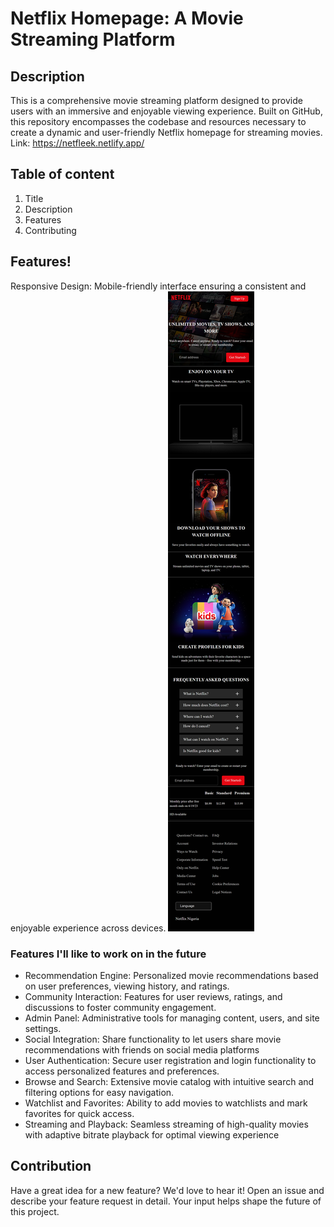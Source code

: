 # Netflix Homepage: A Movie Streaming Platform

## Description
This is a comprehensive movie streaming platform designed to provide users with an immersive and enjoyable viewing experience. Built on GitHub, this repository encompasses the codebase and resources necessary to create a dynamic and user-friendly Netflix homepage for streaming movies.
Link: https://netfleek.netlify.app/



## Table of content
1. Title
2. Description
3. Features
4. Contributing

## Features!
Responsive Design: Mobile-friendly interface ensuring a consistent and enjoyable experience across devices.
![Tablet design](<Images/Full screenshot.png>)


### Features I'll like to work on in the future
+ Recommendation Engine: Personalized movie recommendations based on user preferences, viewing history, and ratings.
+ Community Interaction: Features for user reviews, ratings, and discussions to foster community engagement.
+ Admin Panel: Administrative tools for managing content, users, and site settings.
+ Social Integration: Share functionality to let users share movie recommendations with friends on social media platforms
+ User Authentication: Secure user registration and login functionality to access personalized features and preferences.
+ Browse and Search: Extensive movie catalog with intuitive search and filtering options for easy navigation.
+ Watchlist and Favorites: Ability to add movies to watchlists and mark favorites for quick access.
+ Streaming and Playback: Seamless streaming of high-quality movies with adaptive bitrate playback for optimal viewing experience

## Contribution
Have a great idea for a new feature? We'd love to hear it! Open an issue and describe your feature request in detail. Your input helps shape the future of this project.
